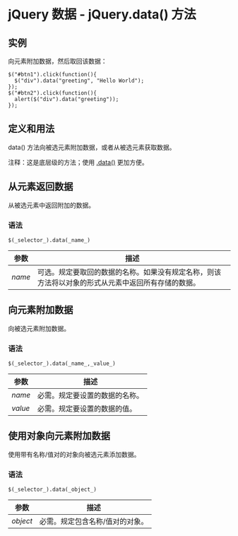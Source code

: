 # jQuery 数据 - jQuery.data() 方法



## 实例

向元素附加数据，然后取回该数据：

```
$("#btn1").click(function(){
  $("div").data("greeting", "Hello World");
});
$("#btn2").click(function(){
  alert($("div").data("greeting"));
});

```

## 定义和用法

data() 方法向被选元素附加数据，或者从被选元素获取数据。

注释：这是底层级的方法；使用 [.data()](/jquery/data_data.asp) 更加方便。

## 从元素返回数据

从被选元素中返回附加的数据。

### 语法

```
$(_selector_).data(_name_)
```

| 参数 | 描述 |
| --- | --- |
| _name_ | 可选。规定要取回的数据的名称。如果没有规定名称，则该方法将以对象的形式从元素中返回所有存储的数据。 |

## 向元素附加数据

向被选元素附加数据。

### 语法

```
$(_selector_).data(_name_,_value_)
```

| 参数 | 描述 |
| --- | --- |
| _name_ | 必需。规定要设置的数据的名称。 |
| _value_ | 必需。规定要设置的数据的值。 |

## 使用对象向元素附加数据

使用带有名称/值对的对象向被选元素添加数据。

### 语法

```
$(_selector_).data(_object_)
```

| 参数 | 描述 |
| --- | --- |
| _object_ | 必需。规定包含名称/值对的对象。 |
